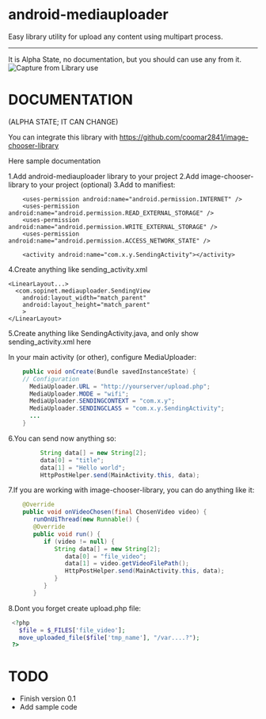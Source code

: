 android-mediauploader
=====================

Easy library utility for upload any content using multipart process.

---

It is Alpha State, no documentation, but you should can use any from it.
![Capture from Library use](https://raw.github.com/sopinet/android-mediauploader/master/screen.png)

DOCUMENTATION
=============

(ALPHA STATE; IT CAN CHANGE)

You can integrate this library with https://github.com/coomar2841/image-chooser-library

Here sample documentation

1.Add android-mediauploader library to your project
2.Add image-chooser-library to your project (optional)
3.Add to manifiest:

		<uses-permission android:name="android.permission.INTERNET" />
		<uses-permission android:name="android.permission.READ_EXTERNAL_STORAGE" />
		<uses-permission android:name="android.permission.WRITE_EXTERNAL_STORAGE" />
		<uses-permission android:name="android.permission.ACCESS_NETWORK_STATE" />
		
		<activity android:name="com.x.y.SendingActivity"></activity>
		
  <receiver android:name="com.sopinet.mediauploader.ChangeConnectivity">
      <intent-filter>
          <action android:name="android.net.conn.CONNECTIVITY_CHANGE" />
      </intent-filter>
  </receiver>
  
4.Create anything like sending_activity.xml

    <LinearLayout...>
      <com.sopinet.mediauploader.SendingView
        android:layout_width="match_parent"
        android:layout_height="match_parent"
        >    
    </LinearLayout>
  
5.Create anything like SendingActivity.java, and only show sending_activity.xml here

In your main activity (or other), configure MediaUploader:
```java
    public void onCreate(Bundle savedInstanceState) {
    // Configuration
      MediaUploader.URL = "http://yourserver/upload.php";
      MediaUploader.MODE = "wifi";
      MediaUploader.SENDINGCONTEXT = "com.x.y";
      MediaUploader.SENDINGCLASS = "com.x.y.SendingActivity";
      ...
    }
```
  
6.You can send now anything so:

```java
	     String data[] = new String[2];
	     data[0] = "title";
	     data[1] = "Hello world";
	     HttpPostHelper.send(MainActivity.this, data);
```

7.If you are working with image-chooser-library, you can do anything like it:

```java
    @Override
    public void onVideoChosen(final ChosenVideo video) {
       runOnUiThread(new Runnable() {
       @Override
       public void run() {
          if (video != null) {
             String data[] = new String[2];
	            data[0] = "file_video";
	            data[1] = video.getVideoFilePath();
	            HttpPostHelper.send(MainActivity.this, data);
	         }
	      }
	   }
```

8.Dont you forget create upload.php file:
```php
 <?php
   $file = $_FILES['file_video'];
   move_uploaded_file($file['tmp_name'], "/var....?");
 ?>
```

TODO
====
  * Finish version 0.1
  * Add sample code
